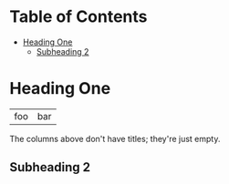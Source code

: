 <!-- START doctoc generated TOC please keep comment here to allow auto update -->
<!-- DON'T EDIT THIS SECTION, INSTEAD RE-RUN doctoc TO UPDATE -->
# **Table of Contents**

- [Heading One](#heading-one)
  - [Subheading 2](#subheading-2)

<!-- END doctoc generated TOC please keep comment here to allow auto update -->

# Heading One

| | |
| --- | --- |
| foo | bar |

The columns above don't have titles; they're just empty.

## Subheading 2
